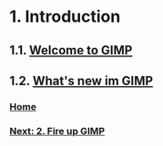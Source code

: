 # 1. Introduction
## 1.1. [Welcome to GIMP](./01-01-welcome-to-gimp.md)
## 1.2. [What's new im GIMP](./01-02-whats-new-in-gimp.md)

### [Home](./00-home.md)
### [Next: 2. Fire up GIMP](./02-00-fire-up-gimp.md)